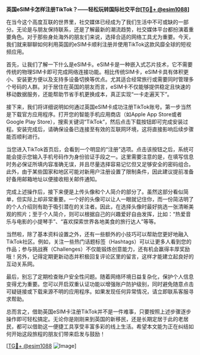 **英国eSIM卡怎样注册TikTok？——轻松玩转国际社交平台[[TG💪+ @esim1088](https://t.me/s/esim1088)]**

在当今这个高度互联的世界里，社交媒体已经成为了我们生活中不可或缺的一部分。无论是与朋友保持联系，还是了解最新的潮流趋势，社交媒体平台都扮演着重要角色。对于那些身处海外的朋友们来说，选择合适的网络工具尤为重要。今天，我们就来聊聊如何利用英国的eSIM卡顺利注册并使用TikTok这款风靡全球的短视频应用。

首先，让我们了解一下什么是eSIM卡。eSIM卡是一种嵌入式芯片技术，它不需要传统的物理SIM卡即可完成网络连接功能。相比传统SIM卡，eSIM卡具有体积更小、安装更方便以及支持多设备切换等优点。尤其适合经常旅行或需要同时管理多个号码的人群。对于居住在英国的朋友而言，eSIM卡不仅能够提供稳定且快速的移动数据服务，还能帮助节省手机更换成本，真正实现“一卡走遍天下”。

接下来，我们将详细说明如何通过英国eSIM卡成功注册TikTok账号。第一步当然是下载官方应用程序。打开您的智能手机应用商店（如Apple App Store或者Google Play Store），搜索关键词“TikTok”，然后点击下载按钮即可完成安装过程。安装完成后，请确保设备已连接至有效的互联网环境，这将直接影响后续步骤能否顺利进行。

当您进入TikTok首页后，会看到一个明显的“注册”选项。点击该按钮之后，系统可能会提示您输入手机号码作为身份验证手段之一。这里需要注意的是，在填写信息时务必保证所填内容准确无误，并且尽量选择容易记忆但又足够安全的密码组合。此外，由于某些国家和地区可能对新用户注册设置了限制条件，因此建议提前准备好备用邮箱地址以便接收相关邮件通知。

完成上述操作后，接下来便是上传头像和个人简介的部分了。虽然这部分看似简单，但实际上却非常重要。一个好的头像可以让人一眼就记住你，而一份简洁明了的个人介绍则有助于吸引潜在的关注者。因此，在选择头像时最好挑选一张清晰美观的照片；至于个人简介，则可以根据自己的兴趣爱好自由发挥，比如：“热爱音乐与电影的小提琴手”、“喜欢探索世界各地美食的旅行达人”等等。

当然啦，除了基本资料设置之外，还有一些额外的小技巧可以帮助您更好地融入TikTok社区。例如，关注一些热门话题标签（Hashtags）可以让更多人看到您的作品；参与挑战赛（Challenges）不仅能锻炼创意能力，还有机会赢得丰厚奖励哦！另外，记得定期更新动态并积极回复评论区里的留言，这样才能建立起良好的互动关系网。

最后，别忘了定期检查账户安全性问题。随着网络环境日益复杂化，保护个人信息变得尤为重要。您可以开启双重认证功能以增强账户防护级别，同时避免随意点击可疑链接或下载来源不明的应用程序。如果发现任何异常情况，请立即联系客服寻求帮助。

总而言之，借助英国eSIM卡注册TikTok并不是一件难事，只要按照上述步骤逐步操作即可轻松搞定。无论你是刚刚来到英国的新移民，还是长期定居于此的老居民，都可以借助这一便捷工具享受丰富多彩的线上生活。希望本文能为正在纠结如何开始这段旅程的朋友们带来启发与鼓励！

[[TG💪+ @esim1088](https://t.me/s/esim1088) ![Image](https://i.postimg.cc/4NQfJmqS/Snipaste-2025-05-13-00-14-12.png)]